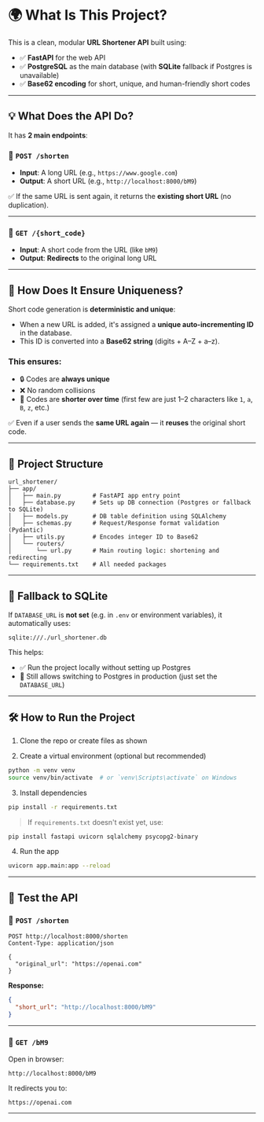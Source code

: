 # 🌍 What Is This Project?

This is a clean, modular **URL Shortener API** built using:

- ✅ **FastAPI** for the web API  
- ✅ **PostgreSQL** as the main database (with **SQLite** fallback if Postgres is unavailable)  
- ✅ **Base62 encoding** for short, unique, and human-friendly short codes  

---

## 💡 What Does the API Do?

It has **2 main endpoints**:

### 🔹 `POST /shorten`

- **Input**: A long URL (e.g., `https://www.google.com`)  
- **Output**: A short URL (e.g., `http://localhost:8000/bM9`)

✅ If the same URL is sent again, it returns the **existing short URL** (no duplication).

---

### 🔹 `GET /{short_code}`

- **Input**: A short code from the URL (like `bM9`)  
- **Output**: **Redirects** to the original long URL

---

## 🧠 How Does It Ensure Uniqueness?

Short code generation is **deterministic and unique**:

- When a new URL is added, it's assigned a **unique auto-incrementing ID** in the database.
- This ID is converted into a **Base62 string** (digits + A–Z + a–z).

### This ensures:
- 🔒 Codes are **always unique**
- ❌ No random collisions
- 📏 Codes are **shorter over time** (first few are just 1–2 characters like `1`, `a`, `B`, `z`, etc.)

✅ Even if a user sends the **same URL again** — it **reuses** the original short code.

---

## 📁 Project Structure

```
url_shortener/
├── app/
│   ├── main.py         # FastAPI app entry point
│   ├── database.py     # Sets up DB connection (Postgres or fallback to SQLite)
│   ├── models.py       # DB table definition using SQLAlchemy
│   ├── schemas.py      # Request/Response format validation (Pydantic)
│   ├── utils.py        # Encodes integer ID to Base62
│   └── routers/
│       └── url.py      # Main routing logic: shortening and redirecting
└── requirements.txt    # All needed packages
```

---

## 🔐 Fallback to SQLite

If `DATABASE_URL` is **not set** (e.g. in `.env` or environment variables), it automatically uses:

```
sqlite:///./url_shortener.db
```

This helps:

- ✅ Run the project locally without setting up Postgres  
- 🔁 Still allows switching to Postgres in production (just set the `DATABASE_URL`)

---

## 🛠️ How to Run the Project

1. Clone the repo or create files as shown

2. Create a virtual environment (optional but recommended)

```bash
python -m venv venv
source venv/bin/activate  # or `venv\Scripts\activate` on Windows
```

3. Install dependencies

```bash
pip install -r requirements.txt
```

> If `requirements.txt` doesn't exist yet, use:

```bash
pip install fastapi uvicorn sqlalchemy psycopg2-binary
```

4. Run the app

```bash
uvicorn app.main:app --reload
```

---

## 🧪 Test the API

### 🔸 `POST /shorten`

```http
POST http://localhost:8000/shorten
Content-Type: application/json

{
  "original_url": "https://openai.com"
}
```

**Response:**

```json
{
  "short_url": "http://localhost:8000/bM9"
}
```

---

### 🔸 `GET /bM9`

Open in browser:

```
http://localhost:8000/bM9
```

It redirects you to:

```
https://openai.com
```

---
